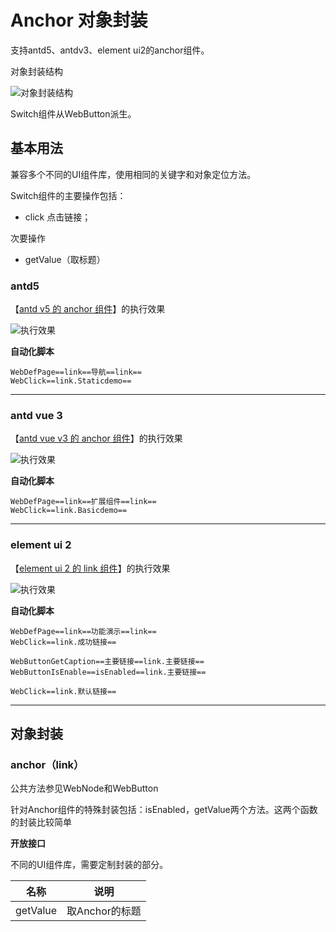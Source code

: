 # Anchor 对象封装

支持antd5、antdv3、element ui2的anchor组件。

对象封装结构

![对象封装结构](https://raw.gitmirror.com/skywoo0128/willing/main/doc/web/object/link/stuc.png "对象封装结构")

Switch组件从WebButton派生。

## 基本用法

兼容多个不同的UI组件库，使用相同的关键字和对象定位方法。

Switch组件的主要操作包括：
- click 点击链接；

次要操作
- getValue（取标题）


### antd5 

【[antd v5 的 anchor 组件](https://ant-design.antgroup.com/components/anchor-cn)】的执行效果

![执行效果](https://raw.gitmirror.com/skywoo0128/willing/main/doc/web/object/link/antd.gif "执行效果")

**自动化脚本**
```
WebDefPage==link==导航==link==
WebClick==link.Staticdemo==
```


***

### antd vue 3

【[antd vue v3 的 anchor 组件](https://www.antdv.com/components/anchor-cn)】的执行效果

![执行效果](https://raw.gitmirror.com/skywoo0128/willing/main/doc/web/object/link/antdv.gif "执行效果")

**自动化脚本**
```
WebDefPage==link==扩展组件==link==
WebClick==link.Basicdemo==
```



***

### element ui 2

【[element ui 2 的 link 组件](https://element.eleme.cn/#/zh-CN/component/link)】的执行效果

![执行效果](https://raw.gitmirror.com/skywoo0128/willing/main/doc/web/object/link/eui.gif "执行效果")

**自动化脚本**
```
WebDefPage==link==功能演示==link==
WebClick==link.成功链接==

WebButtonGetCaption==主要链接==link.主要链接==
WebButtonIsEnable==isEnabled==link.主要链接==

WebClick==link.默认链接==
```

***

## 对象封装

### anchor（link）

公共方法参见WebNode和WebButton

针对Anchor组件的特殊封装包括：isEnabled，getValue两个方法。这两个函数的封装比较简单


**开放接口**

不同的UI组件库，需要定制封装的部分。

| 名称 | 说明 |
| --- | --- |
| getValue | 取Anchor的标题 |





